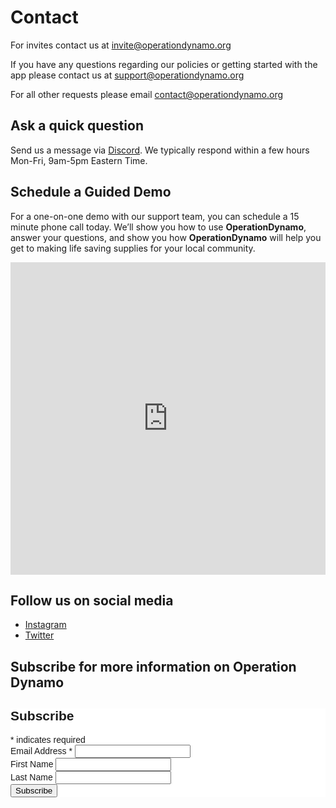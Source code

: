 # Contact
For invites contact us at [invite@operationdynamo.org](mailto:invite@operationdynamo.org)

If you have any questions regarding our policies or getting started with the app please contact us at [support@operationdynamo.org](mailto:support@operationdynamo.org)

For all other requests please email [contact@operationdynamo.org](mailto:contact@operationdynamo.org)

## Ask a quick question

Send us a message via [Discord](https://discord.gg/j8jmQsx). We typically respond within a few hours Mon-Fri, 9am-5pm Eastern Time.

## Schedule a Guided Demo

For a one-on-one demo with our support team, you can schedule a 15 minute phone call today. We’ll show you how to use **OperationDynamo**, answer your questions, and show you how **OperationDynamo** will help you get to making life saving supplies for your local community.

<iframe frameBorder="0" width="100%" height="500"src="https://calendly.com/operationdynamo/15min?month=2020-03"></iframe>

## Follow us on social media
- [Instagram](https://www.instagram.com/dynamo_app/)
- [Twitter](https://twitter.com/dynamo_app?ref_src=twsrc%5Etfw)
## Subscribe for more information on Operation Dynamo
<!-- Begin Mailchimp Signup Form -->
<link href="//cdn-images.mailchimp.com/embedcode/classic-10_7.css" rel="stylesheet" type="text/css">
<style type="text/css">
	#mc_embed_signup{background:#fff; clear:left; font:14px Helvetica,Arial,sans-serif; }
	/* Add your own Mailchimp form style overrides in your site stylesheet or in this style block.
	   We recommend moving this block and the preceding CSS link to the HEAD of your HTML file. */
</style>
<div id="mc_embed_signup">
<form action="https://projectdunkirk.us19.list-manage.com/subscribe/post?u=6915f08974ad4cbe33595b2f9&amp;id=12faab91d9" method="post" id="mc-embedded-subscribe-form" name="mc-embedded-subscribe-form" class="validate" target="_blank" novalidate>
    <div id="mc_embed_signup_scroll">
	<h2>Subscribe</h2>
<div class="indicates-required"><span class="asterisk">*</span> indicates required</div>
<div class="mc-field-group">
	<label for="mce-EMAIL">Email Address  <span class="asterisk">*</span>
</label>
	<input type="email" value="" name="EMAIL" class="required email" id="mce-EMAIL">
</div>
<div class="mc-field-group">
	<label for="mce-FNAME">First Name </label>
	<input type="text" value="" name="FNAME" class="" id="mce-FNAME">
</div>
<div class="mc-field-group">
	<label for="mce-LNAME">Last Name </label>
	<input type="text" value="" name="LNAME" class="" id="mce-LNAME">
</div>
	<div id="mce-responses" class="clear">
		<div class="response" id="mce-error-response" style="display:none"></div>
		<div class="response" id="mce-success-response" style="display:none"></div>
	</div>    <!-- real people should not fill this in and expect good things - do not remove this or risk form bot signups-->
    <div style="position: absolute; left: -5000px;" aria-hidden="true"><input type="text" name="b_6915f08974ad4cbe33595b2f9_12faab91d9" tabindex="-1" value=""></div>
    <div class="clear"><input type="submit" value="Subscribe" name="subscribe" id="mc-embedded-subscribe" class="button"></div>
    </div>
</form>
</div>

<!--End mc_embed_signup-->